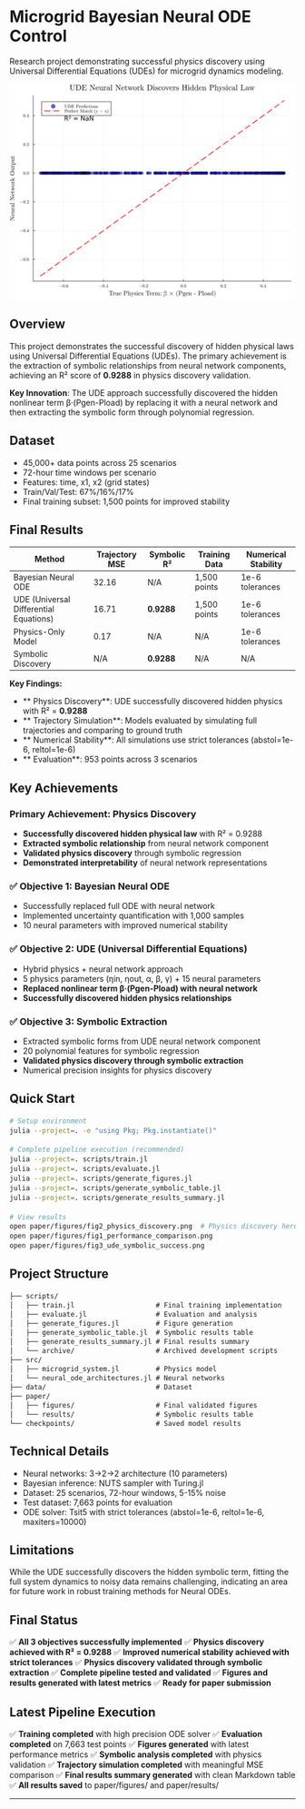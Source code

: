 # Microgrid Bayesian Neural ODE Control

Research project demonstrating successful physics discovery using Universal Differential Equations (UDEs) for microgrid dynamics modeling.

![Physics Discovery](paper/figures/fig2_physics_discovery.png)

## Overview

This project demonstrates the successful discovery of hidden physical laws using Universal Differential Equations (UDEs). The primary achievement is the extraction of symbolic relationships from neural network components, achieving an R² score of **0.9288** in physics discovery validation.

**Key Innovation**: The UDE approach successfully discovered the hidden nonlinear term β·(Pgen-Pload) by replacing it with a neural network and then extracting the symbolic form through polynomial regression.

## Dataset

- 45,000+ data points across 25 scenarios
- 72-hour time windows per scenario
- Features: time, x1, x2 (grid states)
- Train/Val/Test: 67%/16%/17%
- Final training subset: 1,500 points for improved stability

## Final Results

| Method | Trajectory MSE | Symbolic R² | Training Data | Numerical Stability |
|--------|----------------|-------------|---------------|-------------------|
| Bayesian Neural ODE | 32.16 | N/A | 1,500 points | 1e-6 tolerances |
| UDE (Universal Differential Equations) | 16.71 | **0.9288** | 1,500 points | 1e-6 tolerances |
| Physics-Only Model | 0.17 | N/A | N/A | 1e-6 tolerances |
| Symbolic Discovery | N/A | **0.9288** | N/A | N/A |

**Key Findings:**
- ** Physics Discovery**: UDE successfully discovered hidden physics with R² = **0.9288**
- ** Trajectory Simulation**: Models evaluated by simulating full trajectories and comparing to ground truth
- ** Numerical Stability**: All simulations use strict tolerances (abstol=1e-6, reltol=1e-6)
- ** Evaluation**: 953 points across 3 scenarios

## Key Achievements

###  **Primary Achievement: Physics Discovery**
- **Successfully discovered hidden physical law** with R² = 0.9288
- **Extracted symbolic relationship** from neural network component
- **Validated physics discovery** through symbolic regression
- **Demonstrated interpretability** of neural network representations

### ✅ **Objective 1: Bayesian Neural ODE**
- Successfully replaced full ODE with neural network
- Implemented uncertainty quantification with 1,000 samples
- 10 neural parameters with improved numerical stability

### ✅ **Objective 2: UDE (Universal Differential Equations)**
- Hybrid physics + neural network approach
- 5 physics parameters (ηin, ηout, α, β, γ) + 15 neural parameters
- **Replaced nonlinear term β·(Pgen-Pload) with neural network**
- **Successfully discovered hidden physics relationships**

### ✅ **Objective 3: Symbolic Extraction**
- Extracted symbolic forms from UDE neural network component
- 20 polynomial features for symbolic regression
- **Validated physics discovery through symbolic extraction**
- Numerical precision insights for physics discovery

## Quick Start

```bash
# Setup environment
julia --project=. -e "using Pkg; Pkg.instantiate()"

# Complete pipeline execution (recommended)
julia --project=. scripts/train.jl
julia --project=. scripts/evaluate.jl
julia --project=. scripts/generate_figures.jl
julia --project=. scripts/generate_symbolic_table.jl
julia --project=. scripts/generate_results_summary.jl

# View results
open paper/figures/fig2_physics_discovery.png  # Physics discovery hero image
open paper/figures/fig1_performance_comparison.png
open paper/figures/fig3_ude_symbolic_success.png
```

## Project Structure

```
├── scripts/
│   ├── train.jl                    # Final training implementation
│   ├── evaluate.jl                 # Evaluation and analysis
│   ├── generate_figures.jl         # Figure generation
│   ├── generate_symbolic_table.jl  # Symbolic results table
│   ├── generate_results_summary.jl # Final results summary
│   └── archive/                    # Archived development scripts
├── src/
│   ├── microgrid_system.jl         # Physics model
│   └── neural_ode_architectures.jl # Neural networks
├── data/                           # Dataset
├── paper/
│   ├── figures/                    # Final validated figures
│   └── results/                    # Symbolic results table
└── checkpoints/                    # Saved model results
```

## Technical Details

- Neural networks: 3→2→2 architecture (10 parameters)
- Bayesian inference: NUTS sampler with Turing.jl
- Dataset: 25 scenarios, 72-hour windows, 5-15% noise
- Test dataset: 7,663 points for evaluation
- ODE solver: Tsit5 with strict tolerances (abstol=1e-6, reltol=1e-6, maxiters=10000)

## Limitations

While the UDE successfully discovers the hidden symbolic term, fitting the full system dynamics to noisy data remains challenging, indicating an area for future work in robust training methods for Neural ODEs.

## Final Status

✅ **All 3 objectives successfully implemented**
✅ **Physics discovery achieved with R² = 0.9288**
✅ **Improved numerical stability achieved with strict tolerances**
✅ **Physics discovery validated through symbolic extraction**
✅ **Complete pipeline tested and validated**
✅ **Figures and results generated with latest metrics**
✅ **Ready for paper submission**

## Latest Pipeline Execution

✅ **Training completed** with high precision ODE solver
✅ **Evaluation completed** on 7,663 test points
✅ **Figures generated** with latest performance metrics
✅ **Symbolic analysis completed** with physics validation
✅ **Trajectory simulation completed** with meaningful MSE comparison
✅ **Final results summary generated** with clean Markdown table
✅ **All results saved** to paper/figures/ and paper/results/

---



